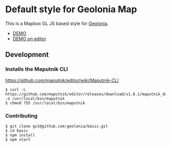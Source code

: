# Default style for Geolonia Map

This is a Mapbox GL JS based style for [Geolonia](https://geolonia.com/).

* [DEMO](https://geolonia.github.io/preview?style=geolonia/basic)
* [DEMO on editor](https://editor.geolonia.com/?style=https://raw.githubusercontent.com/geolonia/basic/master/style.json)

## Development

### Installs the Maputnik CLI

https://github.com/maputnik/editor/wiki/Maputnik-CLI

```
$ curl -L https://github.com/maputnik/editor/releases/download/v1.6.1/maputnik_darwin -o /usr/local/bin/maputnik
$ chmod 755 /usr/local/bin/maputnik
```

### Contributing

```
$ git clone git@github.com:geolonia/basic.git
$ cd basic
$ npm install
$ npm start
```
